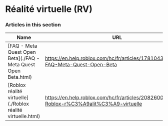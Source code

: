# Réalité virtuelle (RV)  
### Articles in this section
Name|URL
-|-
[FAQ - Meta Quest Open Beta](./FAQ - Meta Quest Open Beta.html) |https://en.help.roblox.com/hc/fr/articles/17810433924628-FAQ-Meta-Quest-Open-Beta
[Roblox réalité virtuelle](./Roblox réalité virtuelle.html) |https://en.help.roblox.com/hc/fr/articles/208260046-Roblox-r%C3%A9alit%C3%A9-virtuelle